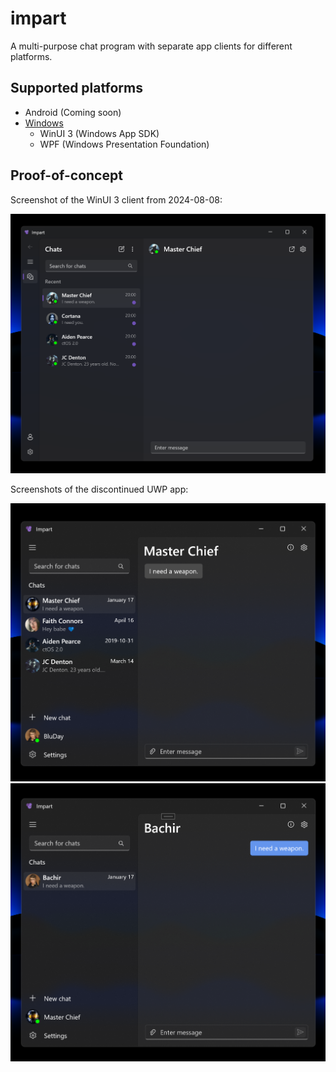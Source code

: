 # impart

A multi-purpose chat program with separate app clients for different platforms.

## Supported platforms

* Android (Coming soon)
* [Windows](https://github.com/BluDay/impart-app-windows)
  - WinUI 3 (Windows App SDK)
  - WPF (Windows Presentation Foundation)

## Proof-of-concept

Screenshot of the WinUI 3 client from 2024-08-08:

<img src="/assets/screenshots/2.png?raw=true" width="800"/>

Screenshots of the discontinued UWP app:

<img src="/assets/screenshots/0.png?raw=true" width="650"/>
<img src="/assets/screenshots/1.png?raw=true" width="650"/>
